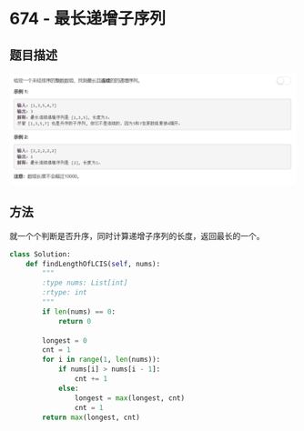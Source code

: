 # 674 - 最长递增子序列

## 题目描述
![problem](images/674.png)


## 方法
就一个个判断是否升序，同时计算递增子序列的长度，返回最长的一个。
```python
class Solution:
    def findLengthOfLCIS(self, nums):
        """
        :type nums: List[int]
        :rtype: int
        """
        if len(nums) == 0:
            return 0
            
        longest = 0
        cnt = 1
        for i in range(1, len(nums)):
            if nums[i] > nums[i - 1]:
                cnt += 1
            else:
                longest = max(longest, cnt)
                cnt = 1
        return max(longest, cnt)
```
